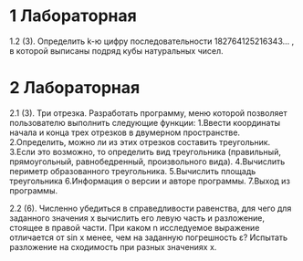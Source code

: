 # 1 Лабораторная
1.2 (3).
Определить k-ю цифру последовательности
182764125216343… ,
в которой выписаны подряд кубы натуральных чисел.

# 2 Лабораторная
2.1 (3).
Три отрезка. Разработать программу, меню которой позволяет
пользователю выполнить следующие функции:
1.Ввести координаты начала и конца трех отрезков в двумерном
пространстве.
2.Определить, можно ли из этих отрезков составить треугольник.
3.Если это возможно, то определить вид треугольника
(правильный, прямоугольный, равнобедренный, произвольного
вида).
4.Вычислить периметр образованного треугольника.
5.Вычислить площадь треугольника
6.Информация о версии и авторе программы.
7.Выход из программы.

2.2 (6).
Численно убедиться в справедливости равенства, для чего для
заданного значения х вычислить его левую часть и разложение,
стоящее в правой части. При каком n исследуемое выражение
отличается от sin x менее, чем на заданную погрешность ε?
Испытать разложение на сходимость при разных значениях х.
